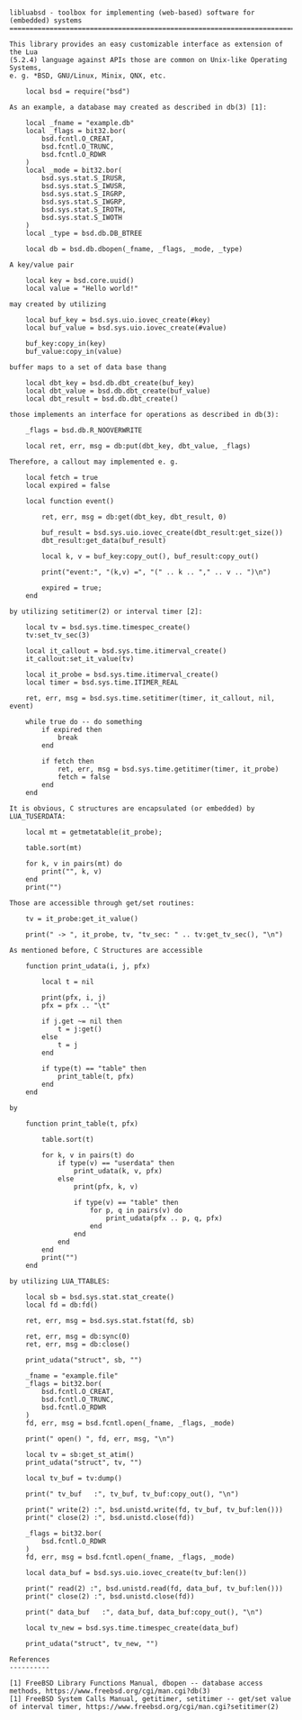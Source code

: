 <pre><code>
libluabsd - toolbox for implementing (web-based) software for (embedded) systems
================================================================================

This library provides an easy customizable interface as extension of the Lua
(5.2.4) language against APIs those are common on Unix-like Operating Systems,
e. g. *BSD, GNU/Linux, Minix, QNX, etc.

    local bsd = require("bsd")

As an example, a database may created as described in db(3) [1]:

    local _fname = "example.db"
    local _flags = bit32.bor(
        bsd.fcntl.O_CREAT,
        bsd.fcntl.O_TRUNC,
        bsd.fcntl.O_RDWR
    )
    local _mode = bit32.bor(
        bsd.sys.stat.S_IRUSR,
        bsd.sys.stat.S_IWUSR,
        bsd.sys.stat.S_IRGRP,
        bsd.sys.stat.S_IWGRP,
        bsd.sys.stat.S_IROTH,
        bsd.sys.stat.S_IWOTH
    )
    local _type = bsd.db.DB_BTREE

    local db = bsd.db.dbopen(_fname, _flags, _mode, _type)

A key/value pair

    local key = bsd.core.uuid()
    local value = "Hello world!"

may created by utilizing

    local buf_key = bsd.sys.uio.iovec_create(#key)
    local buf_value = bsd.sys.uio.iovec_create(#value)

    buf_key:copy_in(key)
    buf_value:copy_in(value)

buffer maps to a set of data base thang

    local dbt_key = bsd.db.dbt_create(buf_key)
    local dbt_value = bsd.db.dbt_create(buf_value)
    local dbt_result = bsd.db.dbt_create()

those implements an interface for operations as described in db(3):

    _flags = bsd.db.R_NOOVERWRITE

    local ret, err, msg = db:put(dbt_key, dbt_value, _flags)

Therefore, a callout may implemented e. g.

    local fetch = true
    local expired = false

    local function event()

        ret, err, msg = db:get(dbt_key, dbt_result, 0)

        buf_result = bsd.sys.uio.iovec_create(dbt_result:get_size())
        dbt_result:get_data(buf_result)

        local k, v = buf_key:copy_out(), buf_result:copy_out()

        print("event:", "(k,v) =", "(" .. k .. "," .. v .. ")\n")

        expired = true;
    end

by utilizing setitimer(2) or interval timer [2]:

    local tv = bsd.sys.time.timespec_create()
    tv:set_tv_sec(3)

    local it_callout = bsd.sys.time.itimerval_create()
    it_callout:set_it_value(tv)

    local it_probe = bsd.sys.time.itimerval_create()
    local timer = bsd.sys.time.ITIMER_REAL

    ret, err, msg = bsd.sys.time.setitimer(timer, it_callout, nil, event)

    while true do -- do something
        if expired then
            break
        end

        if fetch then
            ret, err, msg = bsd.sys.time.getitimer(timer, it_probe)
            fetch = false
        end
    end

It is obvious, C structures are encapsulated (or embedded) by LUA_TUSERDATA:

    local mt = getmetatable(it_probe);

    table.sort(mt)

    for k, v in pairs(mt) do
        print("", k, v)
    end
    print("")

Those are accessible through get/set routines:

    tv = it_probe:get_it_value()

    print(" -> ", it_probe, tv, "tv_sec: " .. tv:get_tv_sec(), "\n")

As mentioned before, C Structures are accessible

    function print_udata(i, j, pfx)

        local t = nil

        print(pfx, i, j)
        pfx = pfx .. "\t"

        if j.get ~= nil then
            t = j:get()
        else
            t = j
        end

        if type(t) == "table" then
            print_table(t, pfx)
        end
    end

by

    function print_table(t, pfx)

        table.sort(t)

        for k, v in pairs(t) do
            if type(v) == "userdata" then
                print_udata(k, v, pfx)
            else
                print(pfx, k, v)

                if type(v) == "table" then
                    for p, q in pairs(v) do
                        print_udata(pfx .. p, q, pfx)
                    end
                end
            end
        end
        print("")
    end

by utilizing LUA_TTABLES:

    local sb = bsd.sys.stat.stat_create()
    local fd = db:fd()

    ret, err, msg = bsd.sys.stat.fstat(fd, sb)

    ret, err, msg = db:sync(0)
    ret, err, msg = db:close()

    print_udata("struct", sb, "")

    _fname = "example.file"
    _flags = bit32.bor(
        bsd.fcntl.O_CREAT,
        bsd.fcntl.O_TRUNC,
        bsd.fcntl.O_RDWR
    )
    fd, err, msg = bsd.fcntl.open(_fname, _flags, _mode)

    print(" open() ", fd, err, msg, "\n")

    local tv = sb:get_st_atim()
    print_udata("struct", tv, "")

    local tv_buf = tv:dump()

    print(" tv_buf   :", tv_buf, tv_buf:copy_out(), "\n")

    print(" write(2) :", bsd.unistd.write(fd, tv_buf, tv_buf:len()))
    print(" close(2) :", bsd.unistd.close(fd))

    _flags = bit32.bor(
        bsd.fcntl.O_RDWR
    )
    fd, err, msg = bsd.fcntl.open(_fname, _flags, _mode)

    local data_buf = bsd.sys.uio.iovec_create(tv_buf:len())

    print(" read(2) :", bsd.unistd.read(fd, data_buf, tv_buf:len()))
    print(" close(2) :", bsd.unistd.close(fd))

    print(" data_buf   :", data_buf, data_buf:copy_out(), "\n")

    local tv_new = bsd.sys.time.timespec_create(data_buf)

    print_udata("struct", tv_new, "")

References
----------

[1] FreeBSD Library Functions Manual, dbopen -- database access methods, https://www.freebsd.org/cgi/man.cgi?db(3)
[1] FreeBSD System Calls Manual, getitimer, setitimer -- get/set value of interval timer, https://www.freebsd.org/cgi/man.cgi?setitimer(2)

</code></pre>
